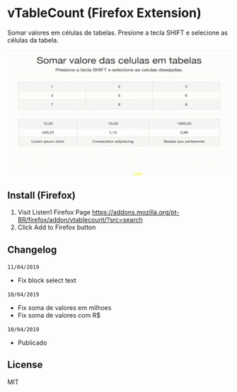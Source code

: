 vTableCount (Firefox Extension)
==========

Somar valores em células de tabelas. Presione a tecla SHIFT e selecione as células da tabela.

![](out.gif)

Install (Firefox)
-----------
1. Visit Listen1 Firefox Page https://addons.mozilla.org/pt-BR/firefox/addon/vtablecount/?src=search
2. Click Add to Firefox button

Changelog
-------
`11/04/2019`
* Fix block select text

`10/04/2019`
* Fix soma de valores em milhoes
* Fix soma de valores com R$

`10/04/2019`
* Publicado

License
--------
MIT